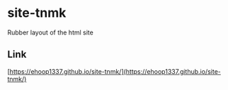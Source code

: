 # site-tnmk
Rubber layout of the html site

## Link
[https://ehoop1337.github.io/site-tnmk/](https://ehoop1337.github.io/site-tnmk/)
